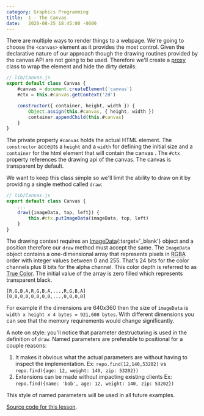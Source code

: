 ```yaml
---
category: Graphics Programming
title:  1 - The Canvas
date:   2020-08-25 18:45:00 -0600
---
```


There are multiple ways to render things to a webpage. We're going to choose the `<canvas>`
element as it provides the most control. Given the declarative nature of our approach though
the drawing routines provided by the canvas API are not going to be used. Therefore we'll
create a [proxy](https://en.wikipedia.org/wiki/Proxy_pattern) class to wrap
the element and hide the dirty details:

```js
// lib/Canvas.js
export default class Canvas {
    #canvas = document.createElement('canvas')
    #ctx = this.#canvas.getContext('2d')

    constructor({ container, height, width }) {
        Object.assign(this.#canvas, { height, width })
        container.appendChild(this.#canvas)
    }
}
```

The private property `#canvas` holds the actual HTML element.
The `constructor` accepts a `height` and a `width` for defining the initial size and a `container`
for the html element that will contain the canvas . The `#ctx` property references the drawing
api of the canvas. The canvas is transparent by default.

We want to keep this class simple so we'll limit the ability to draw on it by providing a single method called `draw`:

```js
// lib/Canvas.js
export default class Canvas {
    ...
    draw({imageData, top, left}) {
        this.#ctx.putImageData(imageData, top, left)
    }
}
```

The drawing context requires an [ImageData](https://developer.mozilla.org/en-US/docs/Web/API/ImageData){:target='_blank'} object and
a position therefore our `draw` method must accept the same. The `ImageData` object contains a one-dimensional array that represents
pixels in <abbr title="Red Green Blue Alpha">RGBA</abbr> order with integer values between 0 and 255. That's 24 bits for the color channels plus
8 bits for the alpha channel. This color depth is referred to as [True Color](https://en.wikipedia.org/wiki/Color_depth#True_color_(24-bit)).
The initial value of the array is zero filled which represents transparent black.

```text
[R,G,B,A,R,G,B,A,...,R,G,B,A]
[0,0,0,0,0,0,0,0,...,0,0,0,0]
```

For example if the dimensions are 640x360 then the size of `imageData` is `width x height x 4 bytes = 921,600 bytes`.
With different dimensions you can see that the memory requirements would change significantly.

A note on style: you'll notice that parameter destructuring is used in the definition of `draw`. Named parameters are preferable to positional for
a couple reasons:

1. It makes it obvious what the actual parameters are without having to inspect the implementation.
  Ex: `repo.find(12,140,53202)` vs `repo.find({age: 12, weight: 140, zip: 53202})`
2. Extensions can be made without impacting existing clients
  Ex: `repo.find({name: 'bob', age: 12, weight: 140, zip: 53202})`

This style of named parameters will be used in all future examples.

[Source code for this lesson](https://github.com/thenewobjective/thenewobjective.github.io/tree/master/public/scripts/graphics-programming/lesson-1).

